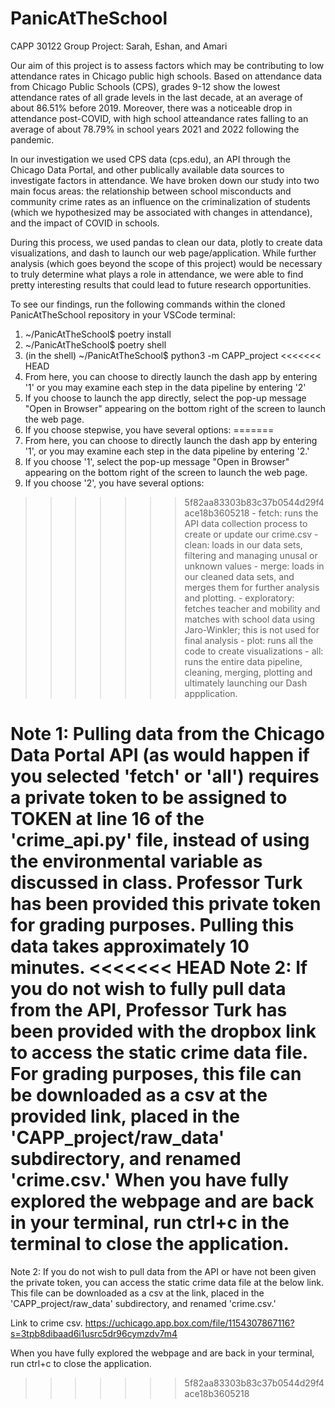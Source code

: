# PanicAtTheSchool
CAPP 30122 Group Project: 
Sarah, Eshan, and Amari


Our aim of this project is to assess factors which may be contributing to low attendance rates in Chicago public high schools. Based on attendance data from Chicago Public Schools (CPS), grades 9-12 show the lowest attendance rates of all grade levels in the last decade, at an average of about 86.51% before 2019. Moreover, there was a noticeable drop in attendance post-COVID, with high school atteandance rates falling to an average of about 78.79% in school years 2021 and 2022 following the pandemic. 

In our investigation we used CPS data (cps.edu), an API through the Chicago Data Portal, and other publically available data sources to investigate factors in attendance. We have broken down our study into two main focus areas: the relationship between school misconducts and community crime rates as an influence on the criminalization of students (which we hypothesized may be associated with changes in attendance), and the impact of COVID in schools. 

During this process, we used pandas to clean our data, plotly to create data visualizations, and dash to launch our web page/application. While further analysis (which goes beyond the scope of this project) would be necessary to truly determine what plays a role in attendance, we were able to find pretty interesting results that could lead to future research opportunities. 

To see our findings, run the following commands within the cloned PanicAtTheSchool repository in your VSCode terminal:


1. ~/PanicAtTheSchool$ poetry install
2. ~/PanicAtTheSchool$ poetry shell
3. (in the shell) ~/PanicAtTheSchool$ python3 -m CAPP_project
<<<<<<< HEAD
4. From here, you can choose to directly launch the dash app by entering '1' or you may examine each step in the data pipeline by entering '2'
5. If you choose to launch the app directly, select the pop-up message "Open in Browser" appearing on the bottom right of the screen to launch the web  page.
6. If you choose stepwise, you have several options:
=======
4. From here, you can choose to directly launch the dash app by entering '1', or you may examine each step in the data pipeline by entering '2.'
5. If you choose '1', select the pop-up message "Open in Browser" appearing on the bottom right of the screen to launch the web page.
6. If you choose '2', you have several options:
>>>>>>> 5f82aa83303b83c37b0544d29f4ace18b3605218
    - fetch: runs the API data collection process to create or update our crime.csv
    - clean: loads in our data sets, filtering and managing unusal or unknown values
    - merge: loads in our cleaned data sets, and merges them for further analysis and plotting. 
    - exploratory: fetches teacher and mobility and matches with school data using Jaro-Winkler; this is not used for final analysis 
    - plot: runs all the code to create visualizations 
    - all: runs the entire data pipeline, cleaning, merging, plotting and ultimately launching our Dash appplication.

Note 1: Pulling data from the Chicago Data Portal API (as would happen if you selected 'fetch' or 'all') requires a private token to be assigned to TOKEN at line 16 of the 'crime_api.py' file, instead of using the environmental variable as discussed in class. Professor Turk has been provided this private token for grading purposes. Pulling this data takes approximately 10 minutes.
<<<<<<< HEAD
Note 2: If you do not wish to fully pull data from the API, Professor Turk has been provided with the dropbox link to access the static crime data file. For grading purposes, this file can be downloaded as a csv at the provided link, placed in the 'CAPP_project/raw_data' subdirectory, and renamed 'crime.csv.'
When you have fully explored the webpage and are back in your terminal, run ctrl+c in the terminal to close the application. 
=======

Note 2: If you do not wish to pull data from the API or have not been given the private token, you can access the static crime data file at the below link. This file can be downloaded as a csv at the link, placed in the 'CAPP_project/raw_data' subdirectory, and renamed 'crime.csv.'

Link to crime csv.
https://uchicago.app.box.com/file/1154307867116?s=3tpb8dibaad6i1usrc5dr96cymzdv7m4

When you have fully explored the webpage and are back in your terminal, run ctrl+c to close the application. 

>>>>>>> 5f82aa83303b83c37b0544d29f4ace18b3605218
